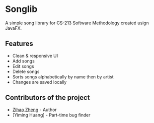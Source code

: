 # Songlib
A simple song library for CS-213 Software Methodology created usign JavaFX.


## Features
* Clean & responsive UI
* Add songs
* Edit songs
* Delete songs
* Sorts songs alphabetically by name then by artist
* Changes are saved locally 


## Contributors of the project
- [Zihao Zheng](https://github.com/zhengzihao2002) - Author
- [Yiming Huang] - Part-time bug finder
